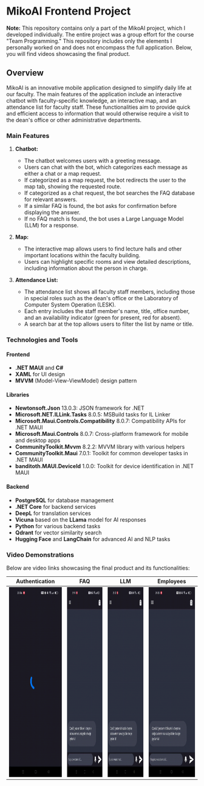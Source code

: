 # MikoAI Frontend Project

**Note:** This repository contains only a part of the MikoAI project, which I developed individually. The entire project was a group effort for the course "Team Programming." This repository includes only the elements I personally worked on and does not encompass the full application. Below, you will find videos showcasing the final product.

## Overview

MikoAI is an innovative mobile application designed to simplify daily life at our faculty. The main features of the application include an interactive chatbot with faculty-specific knowledge, an interactive map, and an attendance list for faculty staff. These functionalities aim to provide quick and efficient access to information that would otherwise require a visit to the dean's office or other administrative departments.

### Main Features

1. **Chatbot:**
   - The chatbot welcomes users with a greeting message.
   - Users can chat with the bot, which categorizes each message as either a chat or a map request.
   - If categorized as a map request, the bot redirects the user to the map tab, showing the requested route.
   - If categorized as a chat request, the bot searches the FAQ database for relevant answers.
   - If a similar FAQ is found, the bot asks for confirmation before displaying the answer.
   - If no FAQ match is found, the bot uses a Large Language Model (LLM) for a response.

2. **Map:**
   - The interactive map allows users to find lecture halls and other important locations within the faculty building.
   - Users can highlight specific rooms and view detailed descriptions, including information about the person in charge.

3. **Attendance List:**
   - The attendance list shows all faculty staff members, including those in special roles such as the dean's office or the Laboratory of Computer System Operation (LESK).
   - Each entry includes the staff member's name, title, office number, and an availability indicator (green for present, red for absent).
   - A search bar at the top allows users to filter the list by name or title.

### Technologies and Tools

#### Frontend
- **.NET MAUI** and **C#**
- **XAML** for UI design
- **MVVM** (Model-View-ViewModel) design pattern

#### Libraries
- **Newtonsoft.Json** 13.0.3: JSON framework for .NET
- **Microsoft.NET.ILLink.Tasks** 8.0.5: MSBuild tasks for IL Linker
- **Microsoft.Maui.Controls.Compatibility** 8.0.7: Compatibility APIs for .NET MAUI
- **Microsoft.Maui.Controls** 8.0.7: Cross-platform framework for mobile and desktop apps
- **CommunityToolkit.Mvvm** 8.2.2: MVVM library with various helpers
- **CommunityToolkit.Maui** 7.0.1: Toolkit for common developer tasks in .NET MAUI
- **banditoth.MAUI.DeviceId** 1.0.0: Toolkit for device identification in .NET MAUI

#### Backend
- **PostgreSQL** for database management
- **.NET Core** for backend services
- **DeepL** for translation services
- **Vicuna** based on the **LLama** model for AI responses
- **Python** for various backend tasks
- **Qdrant** for vector similarity search
- **Hugging Face** and **LangChain** for advanced AI and NLP tasks

### Video Demonstrations
Below are video links showcasing the final product and its functionalities:

Authentication            |  FAQ                       | LLM                       | Employees
:-------------------------:|:-------------------------:|:-------------------------:|:-------------------------:
<img src="https://github.com/KamilFicerman/DepartmentChatbot/blob/main/gifs/VID_20240602204116.gif" width="200" height="500" />  |  <img src="https://github.com/KamilFicerman/DepartmentChatbot/blob/main/gifs/VID_20240602212114.gif" width="200" height="500" /> |  <img src="https://github.com/KamilFicerman/DepartmentChatbot/blob/main/gifs/VID_20240602212425.gif" width="200" height="500" /> |  <img src="https://github.com/KamilFicerman/DepartmentChatbot/blob/main/gifs/VID_20240602212650.gif" width="200" height="500" />
